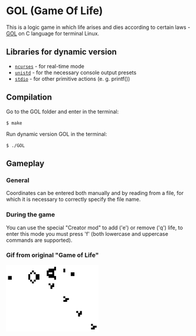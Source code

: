 # GOL (Game Of Life)
This is a logic game in which life arises and dies according to certain laws - [GOL](https://ru.wikipedia.org/wiki/%D0%98%D0%B3%D1%80%D0%B0_%C2%AB%D0%96%D0%B8%D0%B7%D0%BD%D1%8C%C2%BB) on C language for terminal Linux.

## Libraries for dynamic version
- [`ncurses`](https://en.wikipedia.org/wiki/Ncurses) - for real-time mode 
- [`unistd`](https://en.wikipedia.org/wiki/Unistd.h) - for the necessary console output presets
- [`stdio`](https://www.tutorialspoint.com/c_standard_library/stdio_h.htm) - for other primitive actions (e. g. printf())

## Compilation
Go to the GOL folder and enter in the terminal:
```
$ make
```
Run dynamic version GOL in the terminal:
```
$ ./GOL
```
## Gameplay
### General
Coordinates can be entered both manually and by reading from a file, for which it is necessary to correctly specify the file name.

### During the game
You can use the special "Creator mod" to add ('e') or remove ('q') life, to enter this mode you must press 'f' (both lowercase and uppercase commands are supported).

### Gif from original "Game of Life"
![GIF](https://github.com/GorokhovSemyon/GOL/blob/develop/Gospers_glider_gun.gif)

